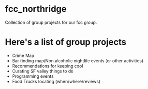 # fcc_northridge
Collection of group projects for our fcc group.

# Here's a list of group projects
* Crime Map
* Bar finding map/Non alcoholic nightlife events (or other activities)
* Recommendations for keeping cool
* Curating SF valley things to do
* Programming events
* Food Trucks locating (when/where/reviews)
